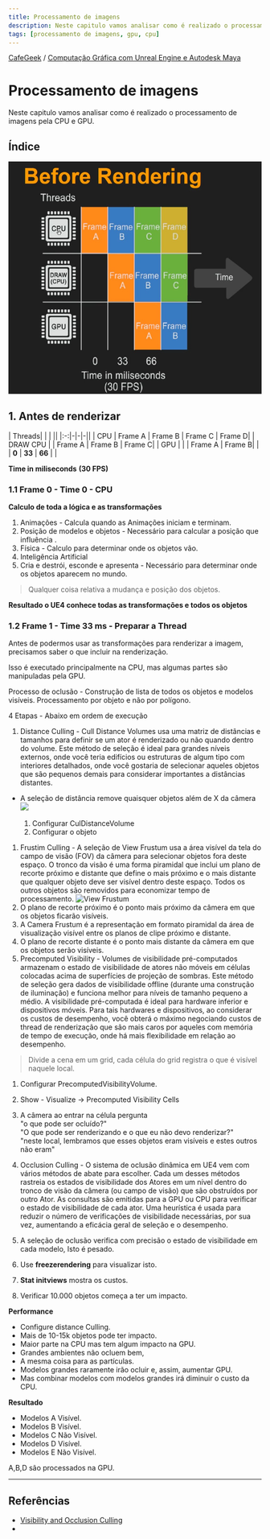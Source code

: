 ```yaml
---
title: Processamento de imagens
description: Neste capitulo vamos analisar como é realizado o processamento de imagens pela CPU e GPU.
tags: [processamento de imagens, gpu, cpu]
---
```


[CafeGeek](https://myerco.github.io/unreal-engine)  / [Computação Gráfica com Unreal Engine e Autodesk Maya](https://myerco.github.io/unreal-engine/ue4_computacao_grafica/index.html)

# Processamento de imagens
Neste capitulo vamos analisar como é realizado o processamento de imagens pela CPU e GPU.

## Índice


![ue4_rtr_before_rendering](imagens/ue4_rtr_before_rendering.jpg)

## 1. Antes de renderizar

|  Threads|  | |  ||
|:-:|-|-|-||
| CPU | Frame A | Frame B  | Frame C | Frame D|
| DRAW CPU |  | Frame A | Frame B  | Frame C|
| GPU |  |  | Frame A | Frame B|
|  | **0** | **33** | **66** | |

**Time in miliseconds**
**(30 FPS)**

### 1.1 Frame 0 - Time 0 - CPU

**Calculo de toda a lógica e as transformações**

1. Animações - Calcula quando as Animações iniciam e terminam.
1. Posição de modelos e objetos - Necessário para calcular a posição que influência .
1. Física - Calculo para determinar onde os objetos vão.
1. Inteligência Artificial
1. Cria e destrói, esconde e apresenta - Necessário para determinar onde os objetos aparecem no mundo.

> Qualquer coisa relativa a mudança e posição dos objetos.

**Resultado o UE4 conhece todas as transformações e todos os objetos**

### 1.2 Frame 1 - Time 33 ms - Preparar a Thread
Antes de podermos usar as transformações para renderizar a imagem, precisamos saber o que incluir na renderização.

Isso é executado principalmente na CPU, mas algumas partes são manipuladas pela GPU.

Processo de oclusão - Construção de lista de todos os objetos e modelos visíveis.
Processamento por objeto e não por polígono.

4 Etapas - Abaixo em ordem de execução
1. Distance Culling - Cull Distance Volumes usa uma matriz de distâncias e tamanhos para definir se um ator é renderizado ou não quando dentro do volume. Este método de seleção é ideal para grandes níveis externos, onde você teria edifícios ou estruturas de algum tipo com interiores detalhados, onde você gostaria de selecionar aqueles objetos que são pequenos demais para considerar importantes a distâncias distantes.

- A seleção de distância remove quaisquer objetos além de X da câmera
![](https://docs.unrealengine.com/Images/RenderingAndGraphics/VisibilityCulling/PerActorDistanceCullingSettings.webp)

  1. Configurar CulDistanceVolume
  1. Configurar o objeto
1. Frustim Culling - A seleção de View Frustum usa a área visível da tela do campo de visão (FOV) da câmera para selecionar objetos fora deste espaço. O tronco da visão é uma forma piramidal que inclui um plano de recorte próximo e distante que define o mais próximo e o mais distante que qualquer objeto deve ser visível dentro deste espaço. Todos os outros objetos são removidos para economizar tempo de processamento.
![View Frustum](https://docs.unrealengine.com/Images/RenderingAndGraphics/VisibilityCulling/ViewFrustumDiagram.webp)
  1. O plano de recorte próximo é o ponto mais próximo da câmera em que os objetos ficarão visíveis.
  1. A Camera Frustum é a representação em formato piramidal da área de visualização visível entre os planos de clipe próximo e distante.
  1. O plano de recorte distante é o ponto mais distante da câmera em que os objetos serão visíveis.
1. Precomputed Visibility - Volumes de visibilidade pré-computados armazenam o estado de visibilidade de atores não móveis em células colocadas acima de superfícies de projeção de sombras. Este método de seleção gera dados de visibilidade offline (durante uma construção de iluminação) e funciona melhor para níveis de tamanho pequeno a médio. A visibilidade pré-computada é ideal para hardware inferior e dispositivos móveis. Para tais hardwares e dispositivos, ao considerar os custos de desempenho, você obterá o máximo negociando custos de thread de renderização que são mais caros por aqueles com memória de tempo de execução, onde há mais flexibilidade em relação ao desempenho.

> Divide a cena em um grid, cada célula do grid registra o que é visível naquele local.

  1. Configurar PrecomputedVisibilityVolume.
  1. Show - Visualize -> Precomputed Visibility Cells
  1. A câmera ao entrar na célula pergunta    
    "o que pode ser ocluído?"   
    "O que pode ser renderizando e o que eu não devo renderizar?"     
    "neste local, lembramos que esses objetos eram visíveis e estes outros não eram"


1. Occlusion Culling - O sistema de oclusão dinâmica em UE4 vem com vários métodos de abate para escolher. Cada um desses métodos rastreia os estados de visibilidade dos Atores em um nível dentro do tronco de visão da câmera (ou campo de visão) que são obstruídos por outro Ator. As consultas são emitidas para a GPU ou CPU para verificar o estado de visibilidade de cada ator. Uma heurística é usada para reduzir o número de verificações de visibilidade necessárias, por sua vez, aumentando a eficácia geral de seleção e o desempenho.
  1. A seleção de oclusão verifica com precisão o estado de visibilidade em cada modelo, Isto é pesado.
  1. Use **freezerendering** para visualizar isto.
  1. **Stat initviews** mostra os custos.
  1. Verificar 10.000 objetos começa a ter um impacto.

**Performance**
- Configure distance Culling.
- Mais de 10-15k objetos pode ter impacto.
- Maior parte na CPU mas tem algum impacto na GPU.
- Grandes ambientes não ocluem bem,
- A mesma coisa para as partículas.
- Modelos grandes raramente irão ocluir e, assim, aumentar GPU.
- Mas combinar modelos com modelos grandes irá diminuir o custo da CPU.

**Resultado**
- Modelos A Visível.
- Modelos B Visível.
- Modelos C Não Visível.
- Modelos D Visível.
- Modelos E Não Visível.

A,B,D são processados na GPU.




***

## Referências

- [Visibility and Occlusion Culling](https://docs.unrealengine.com/en-US/RenderingAndGraphics/VisibilityCulling/index.html)
- []()
